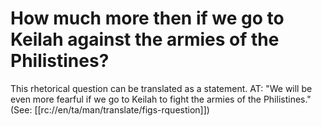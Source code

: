 # How much more then if we go to Keilah against the armies of the Philistines?

This rhetorical question can be translated as a statement. AT: "We will be even more fearful if we go to Keilah to fight the armies of the Philistines." (See: [[rc://en/ta/man/translate/figs-rquestion]])